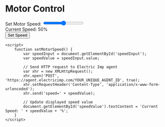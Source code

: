 <!DOCTYPE html>
<html lang="en">
<head>
    <meta charset="UTF-8">
    <meta name="viewport" content="width=device-width, initial-scale=1.0">
    <title>Motor Control</title>
    <meta http-equiv="Permissions-Policy" content="accelerometer=(), camera=(), geolocation=(); encrypted-media=()">
    <style>
        /* Your CSS styles go here */
    </style>
</head>
<body>
    <h1>Motor Control</h1>
    <label for="speedInput">Set Motor Speed:</label>
    <input type="range" id="speedInput" min="0" max="100" value="50" step="1">
    <br>
    <span id="speedValue">Current Speed: 50%</span>
    <br>
    <button onclick="setMotorSpeed()">Set Speed</button>

    <script>
        function setMotorSpeed() {
            var speedInput = document.getElementById('speedInput');
            var speedValue = speedInput.value;

            // Send HTTP request to Electric Imp agent
            var xhr = new XMLHttpRequest();
            xhr.open('POST', 'https://agent.electricimp.com/YOUR_UNIQUE_AGENT_ID', true);
            xhr.setRequestHeader('Content-Type', 'application/x-www-form-urlencoded');
            xhr.send('speed=' + speedValue);

            // Update displayed speed value
            document.getElementById('speedValue').textContent = 'Current Speed: ' + speedValue + '%';
        }
    </script>
</body>
</html>
